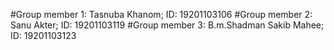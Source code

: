 #Group member 1: Tasnuba Khanom; ID: 19201103106
#Group member 2: Sanu Akter; ID: 19201103119
#Group member 3: B.m.Shadman Sakib Mahee; ID: 19201103123
